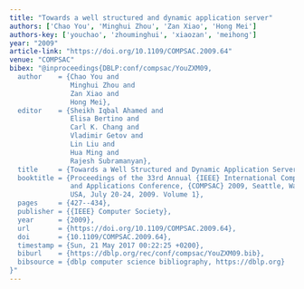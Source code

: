 ```yaml
---
title: "Towards a well structured and dynamic application server"
authors: ['Chao You', 'Minghui Zhou', 'Zan Xiao', 'Hong Mei']
authors-key: ['youchao', 'zhouminghui', 'xiaozan', 'meihong']
year: "2009"
article-link: "https://doi.org/10.1109/COMPSAC.2009.64"
venue: "COMPSAC"
bibex: "@inproceedings{DBLP:conf/compsac/YouZXM09,
  author    = {Chao You and
               Minghui Zhou and
               Zan Xiao and
               Hong Mei},
  editor    = {Sheikh Iqbal Ahamed and
               Elisa Bertino and
               Carl K. Chang and
               Vladimir Getov and
               Lin Liu and
               Hua Ming and
               Rajesh Subramanyan},
  title     = {Towards a Well Structured and Dynamic Application Server},
  booktitle = {Proceedings of the 33rd Annual {IEEE} International Computer Software
               and Applications Conference, {COMPSAC} 2009, Seattle, Washington,
               USA, July 20-24, 2009. Volume 1},
  pages     = {427--434},
  publisher = {{IEEE} Computer Society},
  year      = {2009},
  url       = {https://doi.org/10.1109/COMPSAC.2009.64},
  doi       = {10.1109/COMPSAC.2009.64},
  timestamp = {Sun, 21 May 2017 00:22:25 +0200},
  biburl    = {https://dblp.org/rec/conf/compsac/YouZXM09.bib},
  bibsource = {dblp computer science bibliography, https://dblp.org}
}"
---
```

